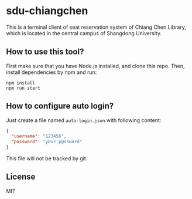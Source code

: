 # sdu-chiangchen

This is a terminal client of seat reservation system of Chiang Chen Library,
which is located in the central campus of Shangdong University.

## How to use this tool?

First make sure that you have Node.js installed, and clone this repo.
Then, install dependencies by npm and run:

```shell
npm install
npm run start
```

## How to configure auto login?

Just create a file named `auto-login.json` with following content:

```json
{
  "username": "123456",
  "password": "y0ur p@ssword"
}
```

This file will not be tracked by git.

## License

MIT